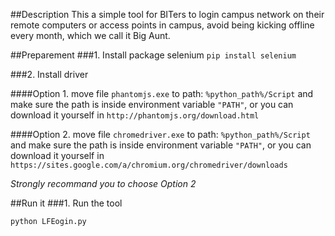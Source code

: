 ##Description
This a simple tool for BITers to login campus network on their remote computers or access points in campus, avoid being kicking offline every month, which we call it Big Aunt.

##Preparement
###1. Install package selenium
`pip install selenium`

###2. Install driver

####Option 1. 
move file `phantomjs.exe` to path: `%python_path%/Script` and make sure the path is inside environment variable `"PATH"`,
or you can download it yourself in `http://phantomjs.org/download.html`

####Option 2. 
move file `chromedriver.exe` to path: `%python_path%/Script` and make sure the path is inside environment variable `"PATH"`,
or you can download it yourself in `https://sites.google.com/a/chromium.org/chromedriver/downloads`

*Strongly recommand you to choose Option 2*

##Run it
###1. Run the tool

`
python LFEogin.py
`
